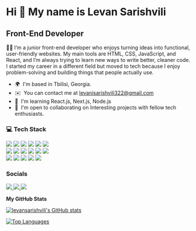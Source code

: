 Hi 👋 My name is Levan Sarishvili
=================================

Front-End Developer
-------------------

🧑‍💻 I’m a junior front-end developer who enjoys turning ideas into functional, user-friendly websites. My main tools are HTML, CSS, JavaScript, and React, and I’m always trying to learn new ways to write better, cleaner code. I started my career in a different field but moved to tech because I enjoy problem-solving and building things that people actually use.

* 🌍  I'm based in Tbilisi, Georgia.
* ✉️  You can contact me at [levanisarishvili322@gmail.com](mailto:levanisarishvili322@gmail.com)
* 🧠  I'm learning React.js, Next.js, Node.js
* 🤝  I'm open to collaborating on Interesting projects with fellow tech enthusiasts.

### 💻 Tech Stack


 <p align="left">
  <img src="https://img.shields.io/badge/html5-%23E34F26.svg?style=for-the-badge&logo=html5&logoColor=white">
  <img src="https://img.shields.io/badge/css3-%231572B6.svg?style=for-the-badge&logo=css3&logoColor=white">
  <img src="https://img.shields.io/badge/javascript-%23323330.svg?style=for-the-badge&logo=javascript&logoColor=%23F7DF1E">
  <img src="https://img.shields.io/badge/typescript-%23007ACC.svg?style=for-the-badge&logo=typescript&logoColor=white">
  <img src="https://img.shields.io/badge/react-%2320232a.svg?style=for-the-badge&logo=react&logoColor=%2361DAFB">
  <img src="https://img.shields.io/badge/Next-black?style=for-the-badge&logo=next.js&logoColor=white">
  </br>
  <img src="https://img.shields.io/badge/redux-%23593d88.svg?style=for-the-badge&logo=redux&logoColor=white">
  <img src="https://img.shields.io/badge/zod-%233068b7.svg?style=for-the-badge&logo=zod&logoColor=white">
  <img src="https://img.shields.io/badge/React%20Hook%20Form-%23EC5990.svg?style=for-the-badge&logo=reacthookform&logoColor=white">
  <img src="https://img.shields.io/badge/tailwindcss-%2338B2AC.svg?style=for-the-badge&logo=tailwind-css&logoColor=white">
  <img src="https://img.shields.io/badge/ShadCN%20UI-404040?style=for-the-badge&logo=shadcnui&logoColor=white">
  <img src="https://img.shields.io/badge/SASS-hotpink.svg?style=for-the-badge&logo=SASS&logoColor=whit">
  </br>
  <img src="https://img.shields.io/badge/figma-%23F24E1E.svg?style=for-the-badge&logo=figma&logoColor=white">
  <img src="https://img.shields.io/badge/git-%23F05033.svg?style=for-the-badge&logo=git&logoColor=white">
  <img src="https://img.shields.io/badge/postgres-%23316192.svg?style=for-the-badge&logo=postgresql&logoColor=white">
  <img src="https://img.shields.io/badge/Supabase-3ECF8E?style=for-the-badge&logo=supabase&logoColor=white">
  <img src="https://img.shields.io/badge/-jest-%23C21325?style=for-the-badge&logo=jest&logoColor=white">
 </p>


### Socials

<div align='left'>
 <a href="https://www.linkedin.com/in/levan-sarishvili/" target="_blank" rel="noreferrer"> 
  <img src="https://img.shields.io/badge/linkedin-%230077B5.svg?style=for-the-badge&logo=linkedin&logoColor=white">
 </a> 

 <a href="mailto:levanisarishvili322@gmail.com"> 
  <img src="https://img.shields.io/badge/Gmail-D14836?style=for-the-badge&logo=gmail&logoColor=white">
 </a> 
 
 <a href="https://t.me/levan_sarishvili" target="_blank" rel="noreferrer"> 
  <img src="https://img.shields.io/badge/Telegram-2CA5E0?style=for-the-badge&logo=telegram&logoColor=white">
 </a> 
</div>


<b>My GitHub Stats</b>

<a href="http://www.github.com/levansarishvili"> <img src="https://github-readme-stats.vercel.app/api?username=levansarishvili&show_icons=true&hide=&count_private=true&title_color=0891b2&text_color=ffffff&icon_color=0891b2&bg_color=27272a&hide_border=true&show_icons=true" alt="levansarishvili's GitHub stats" /> </a> 

<a href="https://github.com/levansarishvili" align="left"> <img src="https://github-readme-stats.vercel.app/api/top-langs/?username=levansarishvili&langs_count=10&title_color=0891b2&text_color=ffffff&icon_color=0891b2&bg_color=27272a&hide_border=true&locale=en&custom_title=Top%20Languages" alt="Top Languages" /> </a>
